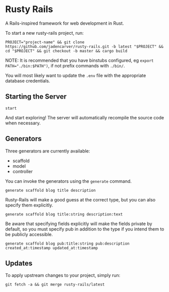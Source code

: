 # Rusty Rails

A Rails-inspired framework for web development in Rust.

To start a new rusty-rails project, run:

```
PROJECT="project-name" && git clone https://github.com/jadencarver/rusty-rails.git -b latest "$PROJECT" && cd "$PROJECT" && git checkout -b master && cargo build
```

NOTE: It is recommended that you have binstubs configured, eg `export PATH="./bin:$PATH")`, if not prefix commands with `./bin/`.

You will most likely want to update the `.env` file with the appropriate database credentials.

## Starting the Server

```
start
```

And start exploring!  The server will automatically recompile the source code when necessary.

## Generators

Three generators are currently available:

- scaffold
- model
- controller

You can invoke the generators using the `generate` command.

```
generate scaffold blog title description
```

Rusty-Rails will make a good guess at the correct type, but you can also specify them explicitly.

```
generate scaffold blog title:string description:text
```

Be aware that specifying fields explicitly will make the fields private by default, so you must specify pub
in addition to the type if you intend them to be publicly accessible.

```
generate scaffold blog pub:title:string pub:description created_at:timestamp updated_at:timestamp
```

## Updates

To apply upstream changes to your project, simply run:

```
git fetch -a && git merge rusty-rails/latest
```
